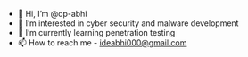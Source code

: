 - 👋 Hi, I’m @op-abhi
- 👀 I’m interested in cyber security and malware development
- 🌱 I’m currently learning penetration testing
- 📫 How to reach me - ideabhi000@gmail.com

<!---
op-abhi/op-abhi is a ✨ special ✨ repository because its `README.md` (this file) appears on your GitHub profile.
You can click the Preview link to take a look at your changes.
--->
